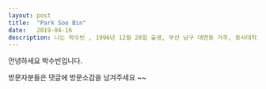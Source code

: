 ```yaml
---
layout: post
title:  "Park Soo Bin"
date:   2019-04-16
description: 나는 박수빈 , 1996년 12월 28일 출생, 부산 남구 대연동 거주, 동서대학교 컴퓨터공학부 졸업, 현재 백수
---
```


<p class="intro"><span class="dropcap">안</span>녕하세요 박수빈입니다.</p>

방문자분들은 댓글에 방문소감을 남겨주세요 ~~

